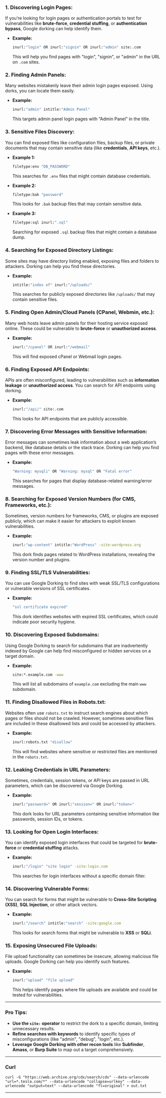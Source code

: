 ### **1. Discovering Login Pages:**
If you’re looking for login pages or authentication portals to test for vulnerabilities like **brute-force**, **credential stuffing**, or **authentication bypass**, Google dorking can help identify them.

- **Example:**
  ```bash
  inurl:"login" OR inurl:"signin" OR inurl:"admin" site:.com
  ```
  This will help you find pages with "login", "signin", or "admin" in the URL on `.com` sites.

### **2. Finding Admin Panels:**
Many websites mistakenly leave their admin login pages exposed. Using dorks, you can locate them easily.

- **Example:**
  ```bash
  inurl:"admin" intitle:"Admin Panel"
  ```
  This targets admin panel login pages with “Admin Panel” in the title.

### **3. Sensitive Files Discovery:**
You can find exposed files like configuration files, backup files, or private documents that may contain sensitive data (like **credentials**, **API keys**, etc.).

- **Example 1:**
  ```bash
  filetype:env "DB_PASSWORD"
  ```
  This searches for `.env` files that might contain database credentials.

- **Example 2:**
  ```bash
  filetype:bak "password"
  ```
  This looks for `.bak` backup files that may contain sensitive data.

- **Example 3:**
  ```bash
  filetype:sql inurl:".sql"
  ```
  Searching for exposed `.sql` backup files that might contain a database dump.

### **4. Searching for Exposed Directory Listings:**
Some sites may have directory listing enabled, exposing files and folders to attackers. Dorking can help you find these directories.

- **Example:**
  ```bash
  intitle:"index of" inurl:"/uploads/"
  ```
  This searches for publicly exposed directories like `/uploads/` that may contain sensitive files.

### **5. Finding Open Admin/Cloud Panels (CPanel, Webmin, etc.):**
Many web hosts leave admin panels for their hosting service exposed online. These could be vulnerable to **brute-force** or **unauthorized access**.

- **Example:**
  ```bash
  inurl:"/cpanel" OR inurl:"/webmail"
  ```
  This will find exposed cPanel or Webmail login pages.

### **6. Finding Exposed API Endpoints:**
APIs are often misconfigured, leading to vulnerabilities such as **information leakage** or **unauthorized access**. You can search for API endpoints using dorking.

- **Example:**
  ```bash
  inurl:"/api/" site:.com
  ```
  This looks for API endpoints that are publicly accessible.

### **7. Discovering Error Messages with Sensitive Information:**
Error messages can sometimes leak information about a web application’s backend, like database details or the stack trace. Dorking can help you find pages with these error messages.

- **Example:**
  ```bash
  "Warning: mysqli" OR "Warning: mysql" OR "Fatal error"
  ```
  This searches for pages that display database-related warning/error messages.

### **8. Searching for Exposed Version Numbers (for CMS, Frameworks, etc.):**
Sometimes, version numbers for frameworks, CMS, or plugins are exposed publicly, which can make it easier for attackers to exploit known vulnerabilities.

- **Example:**
  ```bash
  inurl:"wp-content" intitle:"WordPress" -site:wordpress.org
  ```
  This dork finds pages related to WordPress installations, revealing the version number and plugins.

### **9. Finding SSL/TLS Vulnerabilities:**
You can use Google Dorking to find sites with weak SSL/TLS configurations or vulnerable versions of SSL certificates.

- **Example:**
  ```bash
  "ssl certificate expired"
  ```
  This dork identifies websites with expired SSL certificates, which could indicate poor security hygiene.

### **10. Discovering Exposed Subdomains:**
Using Google Dorking to search for subdomains that are inadvertently indexed by Google can help find misconfigured or hidden services on a target domain.

- **Example:**
  ```bash
  site:*.example.com -www
  ```
  This will list all subdomains of `example.com` excluding the main `www` subdomain.

### **11. Finding Disallowed Files in Robots.txt:**
Websites often use `robots.txt` to instruct search engines about which pages or files should not be crawled. However, sometimes sensitive files are included in these disallowed lists and could be accessed by attackers.

- **Example:**
  ```bash
  inurl:robots.txt "disallow"
  ```
  This will find websites where sensitive or restricted files are mentioned in the `robots.txt`.

### **12. Leaking Credentials in URL Parameters:**
Sometimes, credentials, session tokens, or API keys are passed in URL parameters, which can be discovered via Google Dorking.

- **Example:**
  ```bash
  inurl:"password=" OR inurl:"session=" OR inurl:"token="
  ```
  This dork looks for URL parameters containing sensitive information like passwords, session IDs, or tokens.

### **13. Looking for Open Login Interfaces:**
You can identify exposed login interfaces that could be targeted for **brute-force** or **credential stuffing** attacks.

- **Example:**
  ```bash
  inurl:"/login" "site login" -site:login.com
  ```
  This searches for login interfaces without a specific domain filter.

### **14. Discovering Vulnerable Forms:**
You can search for forms that might be vulnerable to **Cross-Site Scripting (XSS)**, **SQL Injection**, or other attack vectors.

- **Example:**
  ```bash
  inurl:"/search" intitle:"search" -site:google.com
  ```
  This looks for search forms that might be vulnerable to **XSS** or **SQLi**.

### **15. Exposing Unsecured File Uploads:**
File upload functionality can sometimes be insecure, allowing malicious file uploads. Google Dorking can help you identify such features.

- **Example:**
  ```bash
  inurl:"upload" "file upload"
  ```
  This helps identify pages where file uploads are available and could be tested for vulnerabilities.

---

### **Pro Tips:**
- **Use the `site:` operator** to restrict the dork to a specific domain, limiting unnecessary results.
- **Refine searches with keywords** to identify specific types of misconfigurations (like "admin", "debug", "login", etc.).
- **Leverage Google Dorking with other recon tools** like **Subfinder**, **Amass**, or **Burp Suite** to map out a target comprehensively.

---

### Curl
`
curl -G "https://web.archive.org/cdx/search/cdx" --data-urlencode "url=*.tesla.com/*" --data-urlencode "collapse=urlkey" --data-urlencode "output=text" --data-urlencode "fl=original" > out.txt
`

---
